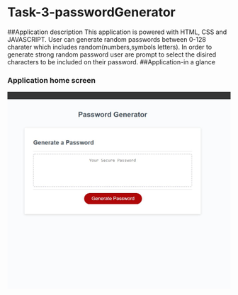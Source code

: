 # Task-3-passwordGenerator
##Application description
This application is powered with HTML, CSS and JAVASCRIPT.
User can generate random passwords between 0-128 charater which includes random(numbers,symbols letters).
In order to generate strong random password user are prompt to select the disired characters to be included on their password.
##Application-in a glance

### Application home screen
![](images/passwordGenerator-1.JPG)

